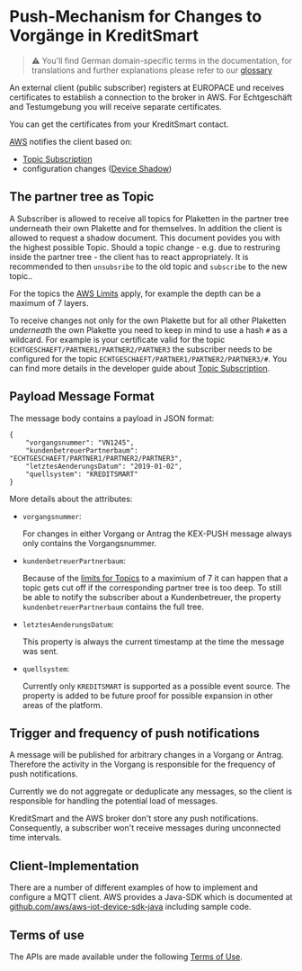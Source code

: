 # Push-Mechanism for Changes to Vorgänge in KreditSmart

> ⚠️ You'll find German domain-specific terms in the documentation, for translations and further explanations please refer to our [glossary](https://docs.api.europace.de/common/glossary/)

An external client (public subscriber) registers at EUROPACE und receives certificates to establish a connection to the broker in AWS. For Echtgeschäft and Testumgebung you will receive separate certificates.

You can get the certificates from your KreditSmart contact.

[AWS](https://docs.aws.amazon.com/iot/latest/developerguide/aws-iot-how-it-works.html) notifies the client based on:

- [Topic Subscription](https://docs.aws.amazon.com/iot/latest/developerguide/topics.html)
- configuration changes ([Device Shadow](https://docs.aws.amazon.com/iot/latest/developerguide/iot-device-shadows.html))

## The partner tree as Topic

A Subscriber is allowed to receive all topics for Plaketten in the partner tree underneath their own Plakette and for themselves. In addition the client is allowed to request a shadow document. This document povides you with the highest possible Topic. Should a topic change - e.g. due to restruring inside the partner tree - the client has to react appropriately. It is recommended to then `unsubsribe` to the old topic and `subscribe` to the new topic..

For the topics the [AWS Limits](https://docs.aws.amazon.com/general/latest/gr/aws_service_limits.html#iot-protocol-limits) apply, for example the depth can be a maximum of 7 layers.

To receive changes not only for the own Plakette but for all other Plaketten _underneath_ the own Plakette you need to keep in mind to use a hash `#` as a wildcard. For example is your certificate valid for the topic `ECHTGESCHAEFT/PARTNER1/PARTNER2/PARTNER3` the subscriber needs to be configured for the topic `ECHTGESCHAEFT/PARTNER1/PARTNER2/PARTNER3/#`. You can find more details in the developer guide about [Topic Subscription](https://docs.aws.amazon.com/iot/latest/developerguide/topics.html).

## Payload Message Format

The message body contains a payload in JSON format:

```
{
    "vorgangsnummer": "VN1245",
    "kundenbetreuerPartnerbaum": "ECHTGESCHAEFT/PARTNER1/PARTNER2/PARTNER3",
    "letztesAenderungsDatum": "2019-01-02",
    "quellsystem": "KREDITSMART"
}
```

More details about the attributes:

- `vorgangsnummer`:

  For changes in either Vorgang or Antrag the KEX-PUSH message always only contains the Vorgangsnummer.

- `kundenbetreuerPartnerbaum`:

  Because of the [limits for Topics](https://docs.aws.amazon.com/general/latest/gr/aws_service_limits.html#iot-protocol-limits) to a maximium of 7 it can happen that a topic gets cut off if the corresponding partner tree is too deep. To still be able to notify the subscriber about a Kundenbetreuer, the property `kundenbetreuerPartnerbaum` contains the full tree.

- `letztesAenderungsDatum`:

  This property is always the current timestamp at the time the message was sent.

- `quellsystem`:

  Currently only `KREDITSMART` is supported as a possible event source. The property is added to be future proof for possible expansion in other areas of the platform.

## Trigger and frequency of push notifications

A message will be published for arbitrary changes in a Vorgang or Antrag. Therefore the activity in the Vorgang is responsible for the frequency of push notifications.

Currently we do not aggregate or deduplicate any messages, so the client is responsible for handling the potential load of messages.

KreditSmart and the AWS broker don't store any push notifications. Consequently, a subscriber won't receive messages during unconnected time intervals.

## Client-Implementation

There are a number of different examples of how to implement and configure a MQTT client.
AWS provides a Java-SDK which is documented at [github.com/aws/aws-iot-device-sdk-java](https://github.com/aws/aws-iot-device-sdk-java#use-the-sdk) including sample code.

## Terms of use
The APIs are made available under the following [Terms of Use](https://docs.api.europace.de/terms/).
